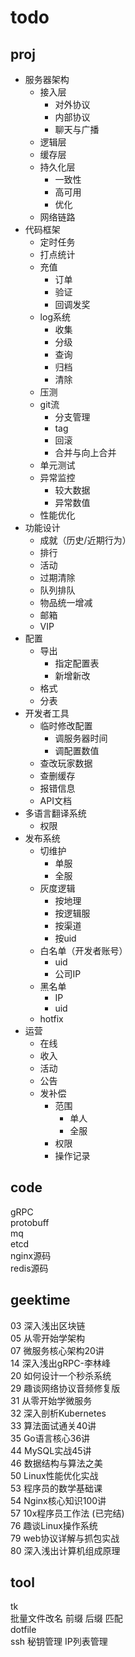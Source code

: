 # todo

## proj

- 服务器架构
  - 接入层
    - 对外协议
    - 内部协议
    - 聊天与广播
  - 逻辑层
  - 缓存层
  - 持久化层
    - 一致性
    - 高可用
    - 优化
  - 网络链路
- 代码框架
  - 定时任务
  - 打点统计
  - 充值
    - 订单
    - 验证
    - 回调发奖
  - log系统
    - 收集
    - 分级
    - 查询
    - 归档
    - 清除
  - 压测
  - git流
    - 分支管理
    - tag
    - 回滚
    - 合并与向上合并
  - 单元测试
  - 异常监控
    - 较大数据
    - 异常数值
  - 性能优化
- 功能设计
  - 成就（历史/近期行为）
  - 排行
  - 活动
  - 过期清除
  - 队列排队
  - 物品统一增减
  - 邮箱
  - VIP
- 配置
  - 导出
    - 指定配置表
    - 新增新改
  - 格式
  - 分表
- 开发者工具
  - 临时修改配置
    - 调服务器时间
    - 调配置数值
  - 查改玩家数据
  - 查删缓存
  - 报错信息
  - API文档
- 多语言翻译系统
  - 权限
- 发布系统
  - 切维护
    - 单服
    - 全服
  - 灰度逻辑
    - 按地理
    - 按逻辑服
    - 按渠道
    - 按uid
  - 白名单（开发者账号）
    - uid
    - 公司IP
  - 黑名单
    - IP
    - uid
  - hotfix
- 运营
  - 在线
  - 收入
  - 活动
  - 公告
  - 发补偿
    - 范围
      - 单人
      - 全服
    - 权限
    - 操作记录

## code

gRPC  
protobuff  
mq  
etcd  
nginx源码  
redis源码  

## geektime

03 深入浅出区块链  
05 从零开始学架构  
07 微服务核心架构20讲  
14 深入浅出gRPC-李林峰  
20 如何设计一个秒杀系统  
29 趣谈网络协议音频修复版  
31 从零开始学微服务  
32 深入剖析Kubernetes  
33 算法面试通关40讲  
35 Go语言核心36讲  
44 MySQL实战45讲  
46 数据结构与算法之美  
50 Linux性能优化实战  
53 程序员的数学基础课  
54 Nginx核心知识100讲  
57 10x程序员工作法 (已完结)  
76 趣谈Linux操作系统  
79 web协议详解与抓包实战  
80 深入浅出计算机组成原理  

## tool

tk  
批量文件改名 前缀 后缀 匹配  
dotfile  
ssh 秘钥管理 IP列表管理  
